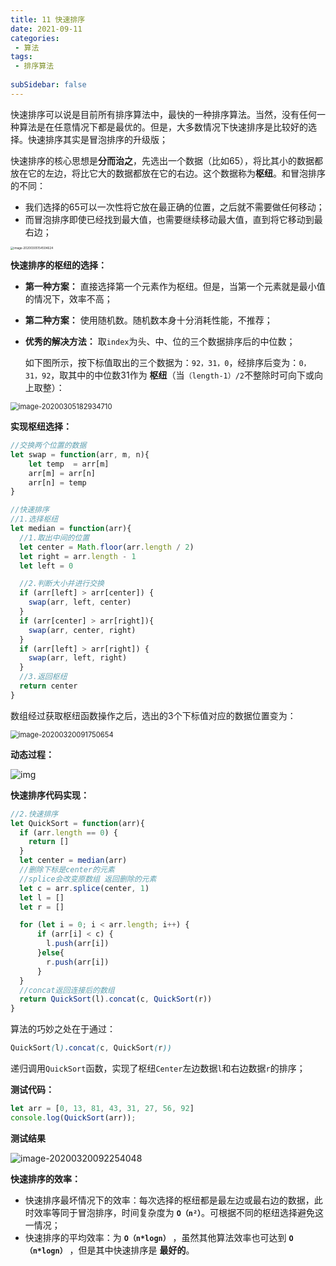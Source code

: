 ```yaml
---
title: 11 快速排序
date: 2021-09-11
categories: 
 - 算法
tags:
 - 排序算法
 
subSidebar: false
---
```


快速排序可以说是目前所有排序算法中，最快的一种排序算法。当然，没有任何一种算法是在任意情况下都是最优的。但是，大多数情况下快速排序是比较好的选择。快速排序其实是冒泡排序的升级版；

快速排序的核心思想是**分而治之**，先选出一个数据（比如65），将比其小的数据都放在它的左边，将比它大的数据都放在它的右边。这个数据称为**枢纽**。和冒泡排序的不同：

- 我们选择的65可以一次性将它放在最正确的位置，之后就不需要做任何移动；
- 而冒泡排序即使已经找到最大值，也需要继续移动最大值，直到将它移动到最右边；

<img src="https://could-img.oss-cn-hangzhou.aliyuncs.com/202210162155864.png" alt="image-20200305154504624" style="zoom: 33%;" />



**快速排序的枢纽的选择：**

- **第一种方案：** 直接选择第一个元素作为枢纽。但是，当第一个元素就是最小值的情况下，效率不高；

- **第二种方案：** 使用随机数。随机数本身十分消耗性能，不推荐；

- **优秀的解决方法：** 取`index`为头、中、位的三个数据排序后的中位数；

  如下图所示，按下标值取出的三个数据为：`92，31，0`，经排序后变为：`0，31，92`，取其中的中位数31作为 **枢纽**（当`（length-1）/2`不整除时可向下或向上取整）：

<img src="https://could-img.oss-cn-hangzhou.aliyuncs.com/202210162156097.png" alt="image-20200305182934710" style="zoom: 80%;" />

**实现枢纽选择：**

```javascript
//交换两个位置的数据
let swap = function(arr, m, n){
    let temp  = arr[m]
    arr[m] = arr[n]
    arr[n] = temp
}

//快速排序
//1.选择枢纽
let median = function(arr){
  //1.取出中间的位置
  let center = Math.floor(arr.length / 2)
  let right = arr.length - 1 
  let left = 0

  //2.判断大小并进行交换
  if (arr[left] > arr[center]) {
    swap(arr, left, center)
  }
  if (arr[center] > arr[right]){
    swap(arr, center, right)
  }
  if (arr[left] > arr[right]) {
    swap(arr, left, right)
  }
  //3.返回枢纽
  return center
}
```

数组经过获取枢纽函数操作之后，选出的3个下标值对应的数据位置变为：

<img src="https://could-img.oss-cn-hangzhou.aliyuncs.com/202210162156184.png" alt="image-20200320091750654" style="zoom:80%;" />



**动态过程：**

![img](https://could-img.oss-cn-hangzhou.aliyuncs.com/202210162158573.gif)

**快速排序代码实现：**

```javascript
//2.快速排序
let QuickSort = function(arr){
  if (arr.length == 0) {
    return []
  }
  let center = median(arr)
  //删除下标是center的元素
  //splice会改变原数组 返回删除的元素
  let c = arr.splice(center, 1)
  let l = []
  let r = []

  for (let i = 0; i < arr.length; i++) {
      if (arr[i] < c) {
        l.push(arr[i])
      }else{
        r.push(arr[i])
      }        
  }
  //concat返回连接后的数组
  return QuickSort(l).concat(c, QuickSort(r))
}
```

算法的巧妙之处在于通过：

```scss
QuickSort(l).concat(c, QuickSort(r))
```

递归调用`QuickSort`函数，实现了枢纽`Center`左边数据`l`和右边数据`r`的排序；

**测试代码：**

```javascript
let arr = [0, 13, 81, 43, 31, 27, 56, 92]
console.log(QuickSort(arr));
```

**测试结果**

![image-20200320092254048](https://could-img.oss-cn-hangzhou.aliyuncs.com/202210162157519.png)



**快速排序的效率：**

- 快速排序最坏情况下的效率：每次选择的枢纽都是最左边或最右边的数据，此时效率等同于冒泡排序，时间复杂度为 **`O（n²）`**。可根据不同的枢纽选择避免这一情况；
- 快速排序的平均效率：为 **`O（n*logn）`** ，虽然其他算法效率也可达到 **`O（n*logn）`** ，但是其中快速排序是 **最好的**。
